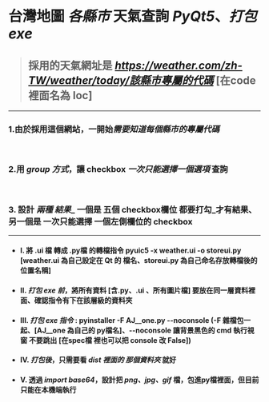 # 台灣地圖 _各縣市_ 天氣查詢 *PyQt5*、*打包exe*

> ## 採用的天氣網址是 *https://weather.com/zh-TW/weather/today/該縣市專屬的代碼* [在code裡面名為 loc]
-----------------------------------------------------
### 1.由於採用這個網站，一開始*需要知道每個縣市的專屬代碼* 
<br/>

### 2.用 _group 方式_，讓 checkbox _一次只能選擇一個選項_ 查詢
<br/> 

### 3. 設計 *兩種 結果*_ 一個是 五個 checkbox欄位 都要打勾_才有結果、另一個是 一次只能選擇 一個左側欄位的 checkbox

------------------------------------------------------
- #### I. 將 .ui 檔 轉成 .py檔 的轉檔指令 pyuic5 -x weather.ui -o storeui.py [weather.ui 為自己設定在 Qt 的 檔名、storeui.py 為自己命名存放轉檔後的位置名稱]

- #### II. *打包 exe 前*，將所有資料 [含.py、.ui 、所有圖片檔] 要放在同一層資料裡面、確認指令有下在該層級的資料夾

- #### III. *打包 exe 指令* : pyinstaller -F AJ__one.py --noconsole (-F 雜檔包一起、[AJ__one 為自己的 py檔名]、--noconsole 讓背景黑色的 cmd 執行視窗 不要跳出 [在spec檔 裡也可以把 console 改 False])

- #### IV. *打包後*，只需要看 *dist 裡面的 那個資料夾* 就好

- #### V. 透過 _import base64_，設計把 *png、jpg、gif* 檔，包進py檔裡面，但目前只能在本機端執行


